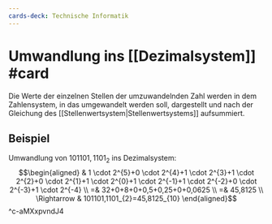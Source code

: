 ```yaml
---
cards-deck: Technische Informatik
---
```


# Umwandlung ins [[Dezimalsystem]] #card 
Die Werte der einzelnen Stellen der umzuwandelnden Zahl werden in dem Zahlensystem, in das umgewandelt werden soll, dargestellt und nach der Gleichung  des [[Stellenwertsystem|Stellenwertsystems]] aufsummiert.
## Beispiel
Umwandlung von $101101,1101_{2}$ ins Dezimalsystem:
$$\begin{aligned}
& 1 \cdot 2^{5}+0 \cdot 2^{4}+1 \cdot 2^{3}+1 \cdot 2^{2}+0 \cdot 2^{1}+1 \cdot 2^{0}+1 \cdot 2^{-1}+1 \cdot 2^{-2}+0 \cdot 2^{-3}+1 \cdot 2^{-4} \\
=& 32+0+8+0+0,5+0,25+0+0,0625 \\
=& 45,8125 \\
\Rightarrow & 101101,1101_{2}=45,8125_{10}
\end{aligned}$$
^c-aMXxpvndJ4
